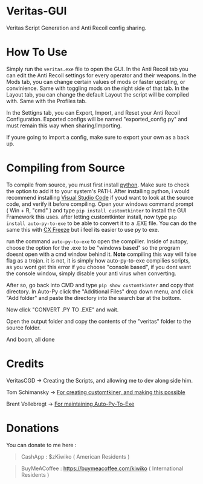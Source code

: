 # Veritas-GUI
Veritas Script Generation and Anti Recoil config sharing.

# How To Use

Simply run the `veritas.exe` file to open the GUI.
In the Anti Recoil tab you can edit the Anti Recoil settings for every operator and their weapons.
In the Mods tab, you can change certain values of mods or faster updating, or convinience. Same with toggling mods on the right side of that tab.
In the Layout tab, you can change the default Layout the script will be compiled with. Same with the Profiles tab.

In the Settigns tab, you can Export, Import, and Reset your Anti Recoil Configuration. Exported configs will be named "exported_config.py"
and must remain this way when sharing/Importing.

If youre going to import a config, make sure to export your own as a back up.

# Compiling from Source

To compile from source, you must first install [python](https://www.python.org/downloads/). Make sure to check the option to add it to your system's PATH.
After installing python, i would recommend installing [Visual Studio Code](https://code.visualstudio.com/) if youd want to look at the source code, and verify
it before compiling.
Open your windows command prompt ( Win + R, "cmd" ) and type `pip install customtkinter` to install the GUI Framework this uses.
after letting customtkinter install, now type `pip install auto-py-to-exe` to be able to convert it to a .EXE file.
You can do the same this with [CX Freeze](https://cx-freeze.readthedocs.io/en/stable/overview.html) but i feel its easier to use py to exe.

run the command `auto-py-to-exe` to open the compilier.
Inside of autopy, choose the option for the .exe to be "windows based" so the program doesnt
open with a cmd window behind it. **Note** compiling this way will false flag as a trojan. it is not, it is simply how auto-py-to-exe  compilies scripts,
as you wont get this error if you choose "console based", if you dont want the console window, simply disable your anti virus when converting.

After so, go back into CMD and type `pip show customtkinter` and copy that directory.
In Auto-Py click the "Additional Files" drop down menu, and click "Add folder" and paste
the directory into the search bar at the bottom. 

Now click "CONVERT .PY TO .EXE" and wait.

Open the output folder and copy the contents of the "veritas" folder to the source folder.

And boom, all done

# Credits

VeritasCGD -> Creating the Scripts, and allowing me to dev along side him.

Tom Schimansky -> [For creating customtkiner, and making this possible](https://github.com/TomSchimansky/CustomTkinter)

Brent Vollebregt -> [For maintaining Auto-Py-To-Exe](https://pypi.org/project/auto-py-to-exe/)

# Donations

You can donate to me here :
> CashApp : $zKiwiko ( American Residents )

> BuyMeACoffee : https://buymeacoffee.com/kiwiko ( International Residents )

